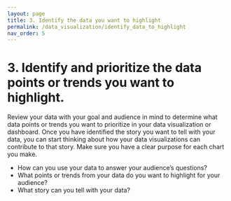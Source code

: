 ```yaml
---
layout: page
title: 3. Identify the data you want to highlight
permalink: /data_visualization/identify_data_to_highlight
nav_order: 5
---
```


# 3. Identify and prioritize the data points or trends you want to highlight.

Review your data with your goal and audience in mind to determine what data points or trends you want to prioritize in your data visualization or dashboard. Once you have identified the story you want to tell with your data, you can start thinking about how your data visualizations can contribute to that story. Make sure you have a clear purpose for each chart you make.

* How can you use your data to answer your audience’s questions?
* What points or trends from your data do you want to highlight for your audience?
* What story can you tell with your data? 